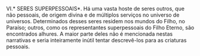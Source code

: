 ﻿VI.* SERES SUPERPESSOAIS*. Há uma vasta hoste de seres outros, que não pessoais, de origem divina e de múltiplos serviços no universo de universos. Determinados desses seres residem nos mundos do Filho, no Paraíso; outros, como os representantes superpessoais do Filho Eterno, são encontrados alhures. A maior parte deles não é mencionada nestas narrativas e seria inteiramente inútil tentar descrevê-los para as criaturas pessoais.